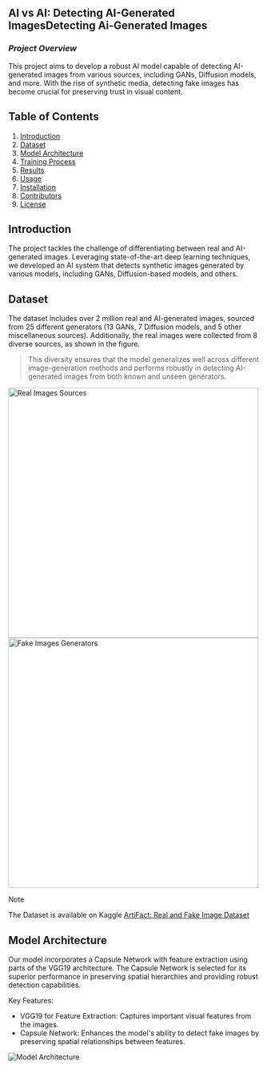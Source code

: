 ## **AI vs AI: Detecting AI-Generated ImagesDetecting Ai-Generated Images**
### ***Project Overview***
This project aims to develop a robust AI model capable of detecting AI-generated images from various sources, including GANs, Diffusion models, and more. With the rise of synthetic media, detecting fake images has become crucial for preserving trust in visual content.

## **Table of Contents**
1. [Introduction](#introduction)
2. [Dataset](#dataset)
3. [Model Architecture](#model-architecture)
4. [Training Process](#training-process)
5. [Results](#results)
6. [Usage](#usage)
7. [Installation](#installation)
8. [Contributors](#contributors)
9. [License](#license)
    
## **Introduction**
The project tackles the challenge of differentiating between real and AI-generated images. Leveraging state-of-the-art deep learning techniques, we developed an AI system that detects synthetic images generated by various models, including GANs, Diffusion-based models, and others.

## **Dataset**
The dataset includes over 2 million real and AI-generated images, sourced from 25 different generators (13 GANs, 7 Diffusion models, and 5 other miscellaneous sources). Additionally, the real images were collected from 8 diverse sources, as shown in the figure.
> This diversity ensures that the model generalizes well across different image-generation methods and performs robustly in detecting AI-generated images from both known and unseen generators.


<img src="https://github.com/user-attachments/assets/e5a6ebfa-3842-4a6f-a73c-2050829ea4aa" alt="Real Images Sources" width="500"/>

<img src="https://github.com/user-attachments/assets/4c0492a6-97cb-44f9-b150-f4aeabaa2cea" alt="Fake Images Generators" width="500"/>



> [!NOTE]
> The Dataset is available on Kaggle [ArtiFact: Real and Fake Image Dataset](https://www.kaggle.com/datasets/awsaf49/artifact-dataset)


## **Model Architecture**
Our model incorporates a Capsule Network with feature extraction using parts of the VGG19 architecture. The Capsule Network is selected for its superior performance in preserving spatial hierarchies and providing robust detection capabilities.

Key Features:
- VGG19 for Feature Extraction: Captures important visual features from the images.
- Capsule Network: Enhances the model's ability to detect fake images by preserving spatial relationships between features.
  
![Model Architecture](https://github.com/user-attachments/assets/7e7f028f-9ab7-413f-8c67-9d6298a9057c)

